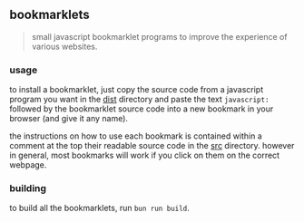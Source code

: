 ## bookmarklets

> small javascript bookmarklet programs to improve the experience of various websites.

### usage

to install a bookmarklet, just copy the source code from a javascript program you want in the [dist](dist/) directory and paste the text `javascript:` followed by the bookmarklet source code into a new bookmark in your browser (and give it any name).

the instructions on how to use each bookmark is contained within a comment at the top their readable source code in the [src](src/) directory. however in general, most bookmarks will work if you click on them on the correct webpage.

### building

to build all the bookmarklets, run `bun run build`.

